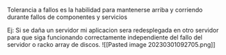 Tolerancia a fallos es la habilidad para mantenerse arriba y corriendo durante fallos de componentes y servicios

Ej:
Si se daña un servidor mi aplicacion sera redesplegada en otro servidor para que siga funcionando correctamente independiente del fallo del servidor o racko array de discos.
![[Pasted image 20230301092705.png]]
